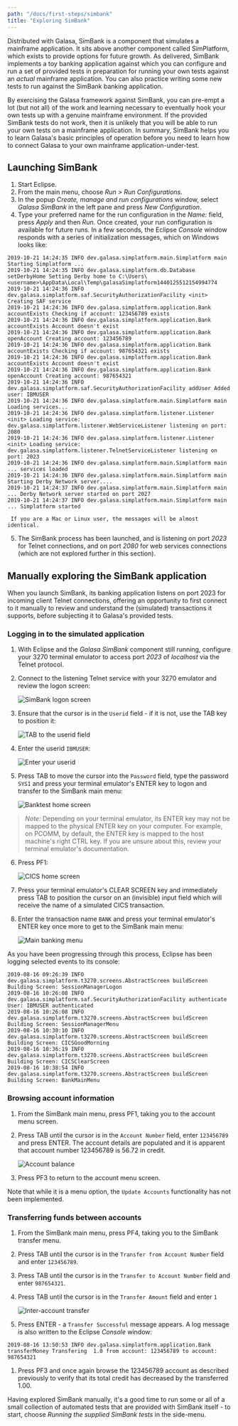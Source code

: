 ```yaml
---
path: "/docs/first-steps/simbank"
title: "Exploring SimBank"
---
```

Distributed with Galasa, SimBank is a component that simulates a mainframe application. It sits above another component called SimPlatform, which exists to provide options for future growth. As delivered, SimBank implements a toy banking application against which you can configure and run a set of provided tests in preparation for running your own tests against an *actual* mainframe application. You can also practice writing some new tests to run against the SimBank banking application.

By exercising the Galasa framework against SimBank, you can pre-empt a lot (but not all) of the work and learning necessary to eventually hook your own tests up with a genuine mainframe environment. If the provided SimBank tests do not work, then it is unlikely that you will be able to run your own tests on a mainframe application. In summary, SimBank helps you to learn Galasa's basic principles of operation before you need to learn how to connect Galasa to your own mainframe application-under-test.

## Launching SimBank
1. Start Eclipse.
1. From the main menu, choose *Run > Run Configurations*.
1. In the popup *Create, manage and run configurations* window, select *Galasa SimBank* in the left pane and press *New Configuration*. 
1. Type your preferred name for the run configuration in the *Name:* field, press *Apply* and then *Run*. Once created, your run configuration is available for future runs.
In a few seconds, the Eclipse *Console* window responds with a series of initialization messages, which on Windows looks like:
```
2019-10-21 14:24:35 INFO dev.galasa.simplatform.main.Simplatform main Starting Simplatform ...
2019-10-21 14:24:35 INFO dev.galasa.simplatform.db.Database setDerbyHome Setting Derby home to C:\Users\<username>\AppData\Local\Temp\galasaSimplatform1440125512154994774
2019-10-21 14:24:36 INFO dev.galasa.simplatform.saf.SecurityAuthorizationFacility <init> Creating SAF service
2019-10-21 14:24:36 INFO dev.galasa.simplatform.application.Bank accountExists Checking if account: 123456789 exists
2019-10-21 14:24:36 INFO dev.galasa.simplatform.application.Bank accountExists Account doesn't exist
2019-10-21 14:24:36 INFO dev.galasa.simplatform.application.Bank openAccount Creating account: 123456789
2019-10-21 14:24:36 INFO dev.galasa.simplatform.application.Bank accountExists Checking if account: 987654321 exists
2019-10-21 14:24:36 INFO dev.galasa.simplatform.application.Bank accountExists Account doesn't exist
2019-10-21 14:24:36 INFO dev.galasa.simplatform.application.Bank openAccount Creating account: 987654321
2019-10-21 14:24:36 INFO dev.galasa.simplatform.saf.SecurityAuthorizationFacility addUser Added user: IBMUSER
2019-10-21 14:24:36 INFO dev.galasa.simplatform.main.Simplatform main Loading services...
2019-10-21 14:24:36 INFO dev.galasa.simplatform.listener.Listener <init> Loading service: dev.galasa.simplatform.listener.WebServiceListener listening on port: 2080
2019-10-21 14:24:36 INFO dev.galasa.simplatform.listener.Listener <init> Loading service: dev.galasa.simplatform.listener.TelnetServiceListener listening on port: 2023
2019-10-21 14:24:36 INFO dev.galasa.simplatform.main.Simplatform main ... services loaded
2019-10-21 14:24:36 INFO dev.galasa.simplatform.main.Simplatform main Starting Derby Network server....
2019-10-21 14:24:37 INFO dev.galasa.simplatform.main.Simplatform main ... Derby Network server started on port 2027
2019-10-21 14:24:37 INFO dev.galasa.simplatform.main.Simplatform main ... Simplatform started
```

     If you are a Mac or Linux user, the messages will be almost identical.

5. The SimBank process has been launched, and is listening on port *2023* for Telnet connections, and on port *2080* for web services connections (which are not explored further in this section).

## Manually exploring the SimBank application
When you launch SimBank, its banking application listens on port 2023 for incoming client Telnet connections, offering an opportunity to first connect to it manually to review and understand the (simulated) transactions it supports, before subjecting it to Galasa's provided tests.

### Logging in to the simulated application
1. With Eclipse and the *Galasa SimBank* component still running, configure your 3270 terminal emulator to access port *2023* of *localhost* via the Telnet protocol. 
1. Connect to the listening Telnet service with your 3270 emulator and review the logon screen:

    ![SimBank logon screen](./simbank-logon.png)

1. Ensure that the cursor is in the `Userid` field - if it is not, use the TAB key to position it:

    ![TAB to the userid field](./simbank-userid.png) 

1. Enter the userid `IBMUSER`:

    ![Enter your userid](./simbank-ibmuser.png) 

1. Press TAB to move the cursor into the `Password` field, type the password `SYS1` and press your terminal emulator's ENTER key to logon and transfer to the SimBank main menu:

    ![Banktest home screen](./simbank-banktest.png) 

> *Note:* Depending on your terminal emulator, its ENTER key may not be mapped to the physical ENTER key on your computer. For example,
> on PCOMM, by default, the ENTER key is mapped to the host machine's right CTRL key. If you are unsure about this, review
> your terminal emulator's documentation.

6. Press PF1:

    ![CICS home screen](./simbank-cics.png) 

1. Press your terminal emulator's CLEAR SCREEN key and immediately press TAB to position the cursor on an (invisible) input field which will receive the name of a simulated CICS transaction.
1. Enter the transaction name `BANK` and press your terminal emulator's ENTER key once more to get to the SimBank main menu:

    ![Main banking menu](./simbank-mainmenu.png) 

As you have been progressing through this process, Eclipse has been logging selected events to its console:

```
2019-08-16 09:26:39 INFO dev.galasa.simplatform.t3270.screens.AbstractScreen buildScreen Building Screen: SessionManagerLogon
2019-08-16 10:26:08 INFO dev.galasa.simplatform.saf.SecurityAuthorizationFacility authenticate User: IBMUSER authenticated
2019-08-16 10:26:08 INFO dev.galasa.simplatform.t3270.screens.AbstractScreen buildScreen Building Screen: SessionManagerMenu
2019-08-16 10:30:10 INFO dev.galasa.simplatform.t3270.screens.AbstractScreen buildScreen Building Screen: CICSGoodMorning
2019-08-16 10:36:19 INFO dev.galasa.simplatform.t3270.screens.AbstractScreen buildScreen Building Screen: CICSClearScreen
2019-08-16 10:38:54 INFO dev.galasa.simplatform.t3270.screens.AbstractScreen buildScreen Building Screen: BankMainMenu
```
### Browsing account information
1. From the SimBank main menu, press PF1, taking you to the account menu screen.
1. Press TAB until the cursor is in the `Account Number` field, enter `123456789` and press ENTER. 
    The account details are populated and it is apparent that account number 123456789 is 56.72 in credit.

    ![Account balance](./simbank-balance.png)

1. Press PF3 to return to the account menu screen.

Note that while it is a menu option, the `Update Accounts` functionality has not been implemented.

### Transferring funds between accounts
1. From the SimBank main menu, press PF4, taking you to the SimBank transfer menu.
1. Press TAB until the cursor is in the `Transfer from Account Number` field and enter `123456789`.
1. Press TAB until the cursor is in the `Transfer to Account Number` field and enter `987654321`.
1. Press TAB until the cursor is in the `Transfer Amount` field and enter `1`

    ![Inter-account transfer](./simbank-transfer.png)

1. Press ENTER - a `Transfer Successful` message appears. A log message is also written to the Eclipse *Console* window:

```
2019-08-16 13:50:53 INFO dev.galasa.simplatform.application.Bank transferMoney Transfering  1.0 from account: 123456789 to account: 987654321
```

1. Press PF3 and once again browse the 123456789 account as described previously to verify that its total credit has decreased by the transferred 1.00.

Having explored SimBank manually, it's a good time to run some or all of a small collection of automated tests that are provided with SimBank itself - to start, choose *Running the supplied SimBank tests* in the side-menu.